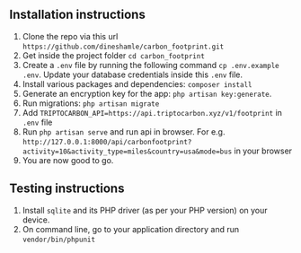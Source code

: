 ## Installation instructions
1. Clone the repo via this url `https://github.com/dineshamle/carbon_footprint.git`
2. Get inside the project folder `cd carbon_footprint`
3. Create a `.env` file by running the following command `cp .env.example .env`. Update your database credentials inside this `.env` file.
4. Install various packages and dependencies: `composer install`
5. Generate an encryption key for the app: `php artisan key:generate`.
6. Run migrations: `php artisan migrate`
7. Add `TRIPTOCARBON_API=https://api.triptocarbon.xyz/v1/footprint` in `.env` file
8. Run `php artisan serve` and run api in browser. For e.g. `http://127.0.0.1:8000/api/carbonfootprint?activity=10&activity_type=miles&country=usa&mode=bus` in your browser
9. You are now good to go.

## Testing instructions
1. Install `sqlite` and its PHP driver (as per your PHP version) on your device.
2. On command line, go to your application directory and run `vendor/bin/phpunit`